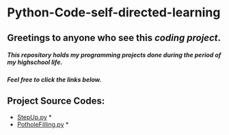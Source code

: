 # Python-Code-self-directed-learning

## Greetings to anyone who see this *coding project*.
##### This repository holds my programming projects done during the period of my highschool life.
##### Feel free to click the links below.

## Project Source Codes:
* [StepUp.py](https://github.com/Joyce950207/Python-Code-self-directed-learning/blob/main/StepUp.py)
  *
* [PotholeFilling.py](https://github.com/Joyce950207/Python-Code-self-directed-learning/blob/main/PotholeFilling.py)
  *
  
